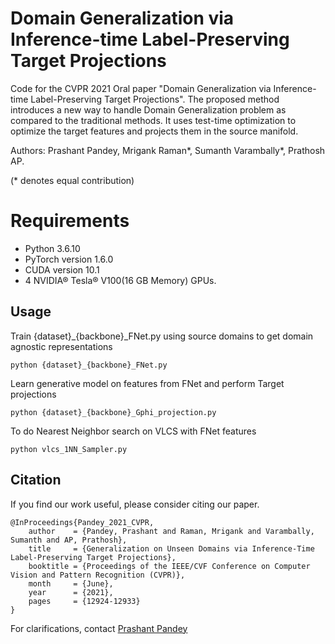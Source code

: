 # Domain Generalization via Inference-time Label-Preserving Target Projections
Code for the CVPR 2021 Oral paper "Domain Generalization via Inference-time Label-Preserving Target Projections".
The proposed method introduces a new way to handle Domain Generalization problem as compared to the traditional methods. It uses test-time
optimization to optimize the target features and projects them in the source manifold. 

Authors: Prashant Pandey, Mrigank Raman*, Sumanth Varambally*, Prathosh AP.

(* denotes equal contribution)

# Requirements

- Python 3.6.10 
- PyTorch version 1.6.0 
- CUDA version 10.1 
- 4 NVIDIA® Tesla® V100(16 GB Memory) GPUs. 

## Usage
Train {dataset}_{backbone}_FNet.py using source domains to get domain agnostic representations
```
python {dataset}_{backbone}_FNet.py
```

Learn generative model on features from FNet and perform Target projections
```
python {dataset}_{backbone}_Gphi_projection.py
```

To do Nearest Neighbor search on VLCS with FNet features
```
python vlcs_1NN_Sampler.py
```

## Citation

If you find our work useful, please consider citing our paper.

```
@InProceedings{Pandey_2021_CVPR,
    author    = {Pandey, Prashant and Raman, Mrigank and Varambally, Sumanth and AP, Prathosh},
    title     = {Generalization on Unseen Domains via Inference-Time Label-Preserving Target Projections},
    booktitle = {Proceedings of the IEEE/CVF Conference on Computer Vision and Pattern Recognition (CVPR)},
    month     = {June},
    year      = {2021},
    pages     = {12924-12933}
}
```


For clarifications, contact [Prashant Pandey](mailto:getprashant57@gmail.com)

